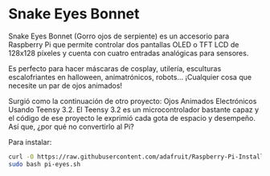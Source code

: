 ﻿<!--
---
name: Snake Eyes Bonnet
class: board
type: display
formfactor: pHAT
manufacturer: Adafruit
description: Two 128x128 pixel OLED or TFT LCD for the Raspberry Pi
url: https://learn.adafruit.com/animated-snake-eyes-bonnet-for-raspberry-pi/
buy: https://www.adafruit.com/products/3356
image: adafruit-animated-eyes-bonnet.png
pincount: 40
eeprom: no
power:
  '1':
  '2':
ground:
  '9':
  '25':
  '39':
  '34':
  '30':
  '20':
  '14':
  '6':
pin:
  '3':
    mode: i2c
  '5':
    mode: i2c
  '33':
    name: ADC Alert
  '15':
    name: Button Wink Left
  '16':
    name: Button Wink Both
  '18':
    name: Button Wink Right
  '19':
    mode: spi
  '21':
    mode: spi
  '23':
    mode: spi
  '24':
    mode: spi
  '29':
    name: DC
  '31':
    name: Reset
  '36':
    mode: spi
  '38':
    mode: spi
  '40':
    mode: spi
  '24':
    mode: spi
i2c:
  '0x48':
    name: Analog Input
    device: ads1015
-->
# Snake Eyes Bonnet
Snake Eyes Bonnet (Gorro ojos de serpiente) es un accesorio para Raspberry Pi que permite controlar dos pantallas OLED o TFT LCD de 128x128 píxeles y cuenta con cuatro entradas analógicas para sensores.

Es perfecto para hacer máscaras de cosplay, utilería, esculturas escalofriantes en halloween, animatrónicos, robots... ¡Cualquier cosa que necesite un par de ojos animados!

Surgió como la continuación de otro proyecto: Ojos Animados Electrónicos Usando Teensy 3.2. El Teensy 3.2 es un microcontrolador bastante capaz y el código de ese proyecto le exprimió cada gota de espacio y desempeño. Así que, ¿por qué no convertirlo al Pi?

Para instalar:

```bash
curl -O https://raw.githubusercontent.com/adafruit/Raspberry-Pi-Installer-Scripts/master/pi-eyes.sh
sudo bash pi-eyes.sh
```
